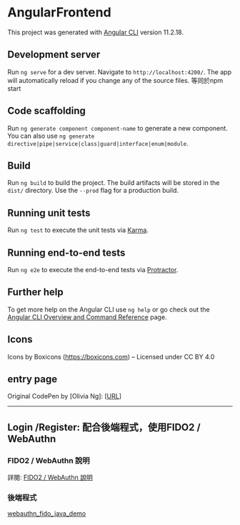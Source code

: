# AngularFrontend

This project was generated with [Angular CLI](https://github.com/angular/angular-cli) version 11.2.18.

## Development server

Run `ng serve` for a dev server. Navigate to `http://localhost:4200/`. The app will automatically reload if you change any of the source files.
等同於npm start

## Code scaffolding

Run `ng generate component component-name` to generate a new component. You can also use `ng generate directive|pipe|service|class|guard|interface|enum|module`.

## Build

Run `ng build` to build the project. The build artifacts will be stored in the `dist/` directory. Use the `--prod` flag for a production build.

## Running unit tests

Run `ng test` to execute the unit tests via [Karma](https://karma-runner.github.io).

## Running end-to-end tests

Run `ng e2e` to execute the end-to-end tests via [Protractor](http://www.protractortest.org/).

## Further help

To get more help on the Angular CLI use `ng help` or go check out the [Angular CLI Overview and Command Reference](https://angular.io/cli) page.

## Icons

Icons by Boxicons (https://boxicons.com) – Licensed under CC BY 4.0

## entry page

Original CodePen by [Olivia Ng]: [[URL](https://codepen.io/oliviale/pen/BaoXOOP)]

---

## Login /Register: 配合後端程式，使用FIDO2 / WebAuthn

### FIDO2 / WebAuthn 說明

詳閱:
[FIDO2 / WebAuthn 說明](src/docs/webauthn-types.md)

### 後端程式

[webauthn_fido_java_demo](https://github.com/BenzeneSnake/webauthn_fido_java_demo)
